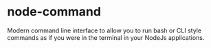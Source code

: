 # node-command
Modern command line interface to allow you to run bash or CLI style commands as if you were in the terminal in your NodeJs applications.
